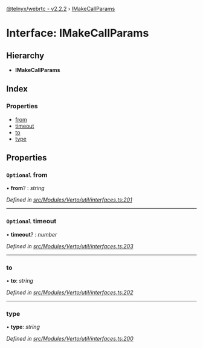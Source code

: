 [@telnyx/webrtc - v2.2.2](../README.md) › [IMakeCallParams](imakecallparams.md)

# Interface: IMakeCallParams

## Hierarchy

* **IMakeCallParams**

## Index

### Properties

* [from](imakecallparams.md#optional-from)
* [timeout](imakecallparams.md#optional-timeout)
* [to](imakecallparams.md#to)
* [type](imakecallparams.md#type)

## Properties

### `Optional` from

• **from**? : *string*

*Defined in [src/Modules/Verto/util/interfaces.ts:201](https://github.com/team-telnyx/webrtc/blob/main/packages/js/src/Modules/Verto/util/interfaces.ts#L201)*

___

### `Optional` timeout

• **timeout**? : *number*

*Defined in [src/Modules/Verto/util/interfaces.ts:203](https://github.com/team-telnyx/webrtc/blob/main/packages/js/src/Modules/Verto/util/interfaces.ts#L203)*

___

###  to

• **to**: *string*

*Defined in [src/Modules/Verto/util/interfaces.ts:202](https://github.com/team-telnyx/webrtc/blob/main/packages/js/src/Modules/Verto/util/interfaces.ts#L202)*

___

###  type

• **type**: *string*

*Defined in [src/Modules/Verto/util/interfaces.ts:200](https://github.com/team-telnyx/webrtc/blob/main/packages/js/src/Modules/Verto/util/interfaces.ts#L200)*
